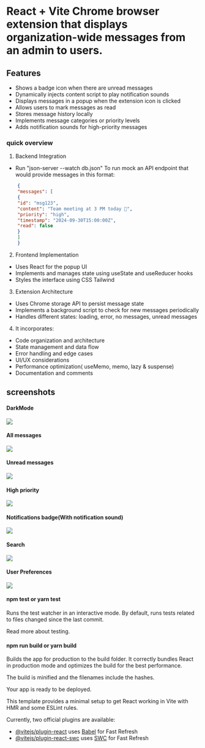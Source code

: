 # React + Vite Chrome browser extension that displays organization-wide messages from an admin to users.

## Features
- Shows a badge icon when there are unread messages
- Dynamically injects content script to play notification sounds
- Displays messages in a popup when the extension icon is clicked
- Allows users to mark messages as read
- Stores message history locally
- Implements message categories or priority levels
- Adds notification sounds for high-priority messages

### quick overview
1. Backend Integration
- Run "json-server --watch db.json" To run mock an API endpoint that would provide messages in this format:
```json
    {
    "messages": [
    {
    "id": "msg123",
    "content": "Team meeting at 3 PM today 🙂",
    "priority": "high",
    "timestamp": "2024-09-30T15:00:00Z",
    "read": false
    }
    ]
    }
```
2. Frontend Implementation
- Uses React for the popup UI
- Implements and manages state using useState and useReducer hooks
- Styles the interface using CSS Tailwind

3. Extension Architecture
- Uses Chrome storage API to persist message state
- Implements a background script to check for new messages periodically
- Handles different states: loading, error, no messages, unread messages

4. It incorporates:
- Code organization and architecture
- State management and data flow
- Error handling and edge cases
- UI/UX considerations
- Performance optimization( useMemo, memo, lazy & suspense)
- Documentation and comments

## screenshots

#### DarkMode
![](public/images/img1.png)

#### All messages
![](public/images/img2.png)

#### Unread messages
![](public/images/img3.png)

#### High priority
![](public/images/img4.png)

#### Notifications badge(With notification sound)
![](public/images/img5.png)

#### Search
![](public/images/img6.png)

#### User Preferences
![](public/images/img7.png)



#### npm test or yarn test
Runs the test watcher in an interactive mode.
By default, runs tests related to files changed since the last commit.

Read more about testing.

#### npm run build or yarn build
Builds the app for production to the build folder.
It correctly bundles React in production mode and optimizes the build for the best performance.

The build is minified and the filenames include the hashes.

Your app is ready to be deployed.

This template provides a minimal setup to get React working in Vite with HMR and some ESLint rules.

Currently, two official plugins are available:

- [@vitejs/plugin-react](https://github.com/vitejs/vite-plugin-react/blob/main/packages/plugin-react/README.md) uses [Babel](https://babeljs.io/) for Fast Refresh
- [@vitejs/plugin-react-swc](https://github.com/vitejs/vite-plugin-react-swc) uses [SWC](https://swc.rs/) for Fast Refresh
